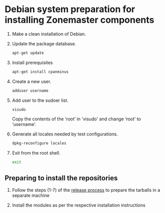 # Debian system preparation for installing Zonemaster components

1. Make a clean installation of Debian.

2. Update the package database.

   ```sh
   apt-get update
   ```

3. Install prerequisites

   ```sh
   apt-get install cpanminus
   ```

4. Create a new user.

   ```sh
   adduser username
   ```

5. Add user to the sudoer list.

   ```sh
   visudo
   ```

   Copy the contents of the ‘root’ in 'visudo' and change ‘root’ to ‘username’.

6. Generate all locales needed by test configurations.

   ```sh
   dpkg-reconfigure locales
   ```

7. Exit from the root shell.

   ```sh
   exit
   ```


## Preparing to install the repositories

1. Follow the steps (1-7) of the [release
process](https://github.com/dotse/zonemaster/blob/master/docs/internal-documentation/maintenance/ReleaseProcess.md)
to prepare the tarballs in a separate machine

2. Install the modules as per the respective installation instructions

